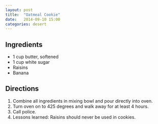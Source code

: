 ```yaml
---
layout: post
title:  "Oatmeal Cookie"
date:   2014-09-10 15:00
categories: desert
---
```


## Ingredients
- 1 cup butter, softened
- 1 cup white sugar
- Raisins
- Banana

## Directions

1. Combine all ingredients in mixing bowl and pour directly into oven.
2. Turn oven on to 425 degrees and walk away for at least 4 hours.
3. Call police.
4. Lessons learned: Raisins should never be used in cookies.
